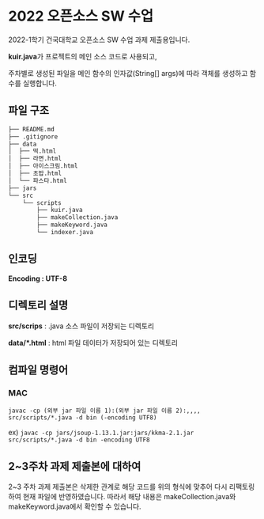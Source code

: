 # 2022 오픈소스 SW 수업

2022-1학기 건국대학교 오픈소스 SW 수업 과제 제출용입니다.

**kuir.java**가 프로젝트의 메인 소스 코드로 사용되고,

주차별로 생성된 파일을 메인 함수의 인자값(String[] args)에 따라 객체를 생성하고 함수를 실행합니다.

## 파일 구조

```bash
├── README.md
├── .gitignore
├── data
│  ├── 떡.html
│  ├── 라면.html
│  ├── 아이스크림.html
│  ├── 초밥.html
│  └── 파스타.html
├── jars
└── src
    └── scripts
        ├── kuir.java
        ├── makeCollection.java
        ├── makeKeyword.java
        └── indexer.java
``` 

## 인코딩

**Encoding : UTF-8**

## 디렉토리 설명

**src/scrips** : .java 소스 파일이 저장되는 디렉토리


**data/*.html** : html 파일 데이터가 저장되어 있는 디렉토리


## 컴파일 명령어

### MAC

`javac -cp (외부 jar 파일 이름 1):(외부 jar 파일 이름 2):,,,, src/scripts/*.java -d bin (-encoding UTF8)`

ex) `javac -cp jars/jsoup-1.13.1.jar:jars/kkma-2.1.jar src/scripts/*.java -d bin -encoding UTF8`

## 2~3주차 과제 제출본에 대하여

2~3 주차 과제 제출본은 삭제한 관계로 해당 코드를 위의 형식에 맞추어 다시 리팩토링하여 현재 파일에 반영하였습니다.
따라서 해당 내용은 makeCollection.java와 makeKeyword.java에서 확인할 수 있습니다.

